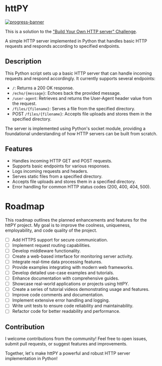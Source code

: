 # httPY
[![progress-banner](https://backend.codecrafters.io/progress/http-server/1d701c87-bf62-433b-9c42-d59e3e1422d2)](https://app.codecrafters.io/users/codecrafters-bot?r=2qF)

This is a solution to the
["Build Your Own HTTP server" Challenge](https://app.codecrafters.io/courses/http-server/overview).

A simple HTTP server implemented in Python that handles basic HTTP requests and responds according to specified endpoints.

## Description

This Python script sets up a basic HTTP server that can handle incoming requests and respond accordingly. It currently supports several endpoints:

- `/`: Returns a 200 OK response.
- `/echo/{message}`: Echoes back the provided message.
- `/user-agent`: Retrieves and returns the User-Agent header value from the request.
- `/files/{filename}`: Serves a file from the specified directory.
- POST `/files/{filename}`: Accepts file uploads and stores them in the specified directory.

The server is implemented using Python's socket module, providing a foundational understanding of how HTTP servers can be built from scratch.

## Features

- Handles incoming HTTP GET and POST requests.
- Supports basic endpoints for various responses.
- Logs incoming requests and headers.
- Serves static files from a specified directory.
- Accepts file uploads and stores them in a specified directory.
- Error handling for common HTTP status codes (200, 400, 404, 500).

# Roadmap

This roadmap outlines the planned enhancements and features for the httPY project. My goal is to improve the coolness, uniqueness, employability, and code quality of the project.

- [ ] Add HTTPS support for secure communication.
- [ ] Implement request routing capabilities.
- [ ] Develop middleware functionality.
- [ ] Create a web-based interface for monitoring server activity.
- [ ] Integrate real-time data processing features.
- [ ] Provide examples integrating with modern web frameworks.
- [ ] Develop detailed use-case examples and tutorials.
- [ ] Enhance documentation with comprehensive guides.
- [ ] Showcase real-world applications or projects using httPY.
- [ ] Create a series of tutorial videos demonstrating usage and features.
- [ ] Improve code comments and documentation.
- [ ] Implement extensive error handling and logging.
- [ ] Write unit tests to ensure code reliability and maintainability.
- [ ] Refactor code for better readability and performance.

## Contribution
I welcome contributions from the community! Feel free to open issues, submit pull requests, or suggest features and improvements.

Together, let's make httPY a powerful and robust HTTP server implementation in Python!
